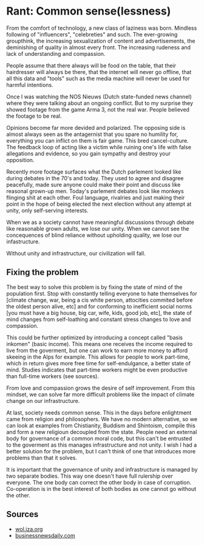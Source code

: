 # Rant: Common sense(lessness)

From the comfort of technology, a new class of laziness was born. Mindless
following of "influencers", "celebreties" and such. The ever-growing
groupthink, the increasing sexualization of content and advertisements,
the deminishing of quality in almost every front. The increasing rudeness
and lack of understanding and compassion.

People assume that there always will be food on the table, that their
hairdresser will always be there, that the internet will never go offline,
that all this data and "tools" such as the media machine will never be used for
harmful intentions.

Once I was watching the NOS Nieuws (Dutch state-funded news channel) where they
were talking about an ongoing conflict. But to my surprise they showed footage
from the game Arma 3, not the real war. People believed the footage to be real.

Opinions become far more devided and polarized. The opposing side is almost
always seen as the antagernist that you spare no humility for, everything you
can inflict on them is fair game. This bred cancel-culture. The feedback loop
of acting like a victim while ruining one's life with false allegations and
evidence, so you gain sympathy and destroy your opposition.

Recently more footage surfaces what the Dutch parlement looked like during
debates in the 70's and today. They used to agree and disagree peacefully, made
sure anyone could make their point and discuss like reasonal grown-up men.
Today's parlement debates look like monkeys flinging shit at each other. Foul
language, rivalries and just making their point in the hope of being elected
the next election without any attempt at unity, only self-serving interests.

When we as a society cannot have meaningful discussions through debate like
reasonable grown adults, we lose our unity. When we cannot see the concequences
of blind reliance without upholding quality, we lose our infastructure.

Without unity and infrastructure, our civilization will fall.

## Fixing the problem

The best way to solve this problem is by fixing the state of mind of the
population first. Stop with constantly telling everyone to hate themselves for
[climate change, war, being a cis white person, attocities commited before the
oldest person alive, etc] and for conforming to inefficient social norms [you
must have a big house, big car, wife, kids, good job, etc], the state of mind
changes from self-loathing and constant stress changes to love and compassion.

This could be further optimized by introducing a concept called "basis inkomen"
(basic income). This means one receives the income required to live from the
goverment, but one can work to earn more money to afford skeeing in the Alps
for example. This allows for people to work part-time, which in return gives
more free time for self-endulgance, a better state of mind. Studies indicates
that part-time workers might be even productive than full-time workers
(see sources).

From love and compassion grows the desire of self improvement. From this
mindset, we can solve far more difficult problems like the impact of climate
change on our infrastructure.

At last, society needs common sense. This in the days before enlightment came
from religion and philosophers. We have no modern alternative, so we can look
at examples from Chistianity, Buddism and Shintoism, compile this and form a
new religioun decoupled from the state. People need an external body for
governance of a common moral code, but this can't be entrusted to the goverment
as this manages infrastructure and not unity. I wish I had a better solution
for the problem, but I can't think of one that introduces more problems than
that it solves.

It is important that the governance of unity and infrastructure is managed by
two separate bodies. This way one doesn't have full rulership over everyone.
The one body can correct the other body in case of corruption. Co-operation is
in the best interest of both bodies as one cannot go without the other.

## Sources

- [wol.iza.org](https://wol.iza.org/articles/are-part-time-workers-less-productive-and-underpaid/long)
- [businessnewsdaily.com](https://www.businessnewsdaily.com/9302-hours-worked-productivity.html)
